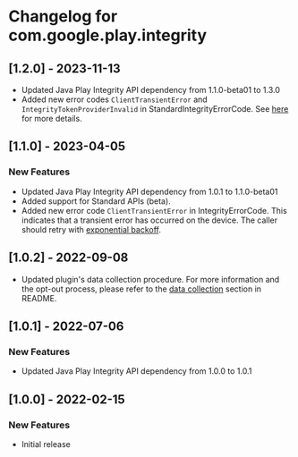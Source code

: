 # Changelog for com.google.play.integrity

## [1.2.0] - 2023-11-13
- Updated Java Play Integrity API dependency from 1.1.0-beta01 to 1.3.0
- Added new error codes `ClientTransientError` and `IntegrityTokenProviderInvalid` in StandardIntegrityErrorCode.
See [here](https://developer.android.com/google/play/integrity/error-codes) for more details.

## [1.1.0] - 2023-04-05
### New Features
- Updated Java Play Integrity API dependency from 1.0.1 to 1.1.0-beta01
- Added support for Standard APIs (beta).
- Added new error code `ClientTransientError` in IntegrityErrorCode. This indicates that a transient error has occurred on the device. The caller should retry with [exponential backoff](https://developer.android.com/google/play/integrity/error-codes#retry-logic).

## [1.0.2] - 2022-09-08
- Updated plugin's data collection procedure. For more information and the opt-out
  process, please refer to the [data collection](https://github.com/google/play-unity-plugins#data-collection)
  section in README.

## [1.0.1] - 2022-07-06
### New Features
- Updated Java Play Integrity API dependency from 1.0.0 to 1.0.1

## [1.0.0] - 2022-02-15
### New Features
- Initial release
